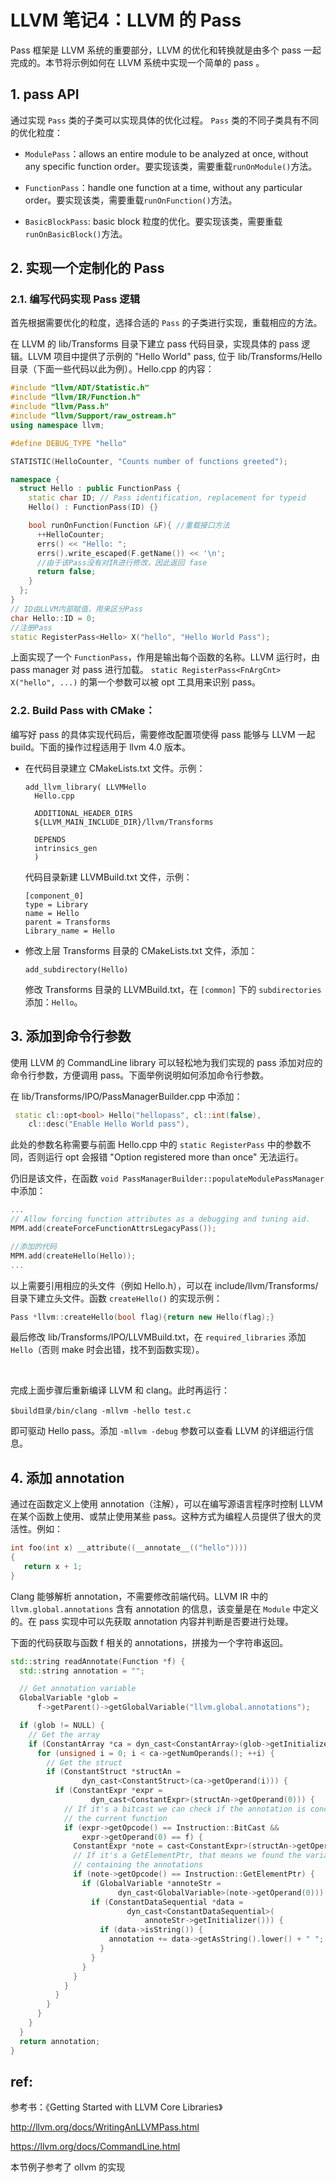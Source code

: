 
# LLVM 笔记4：LLVM 的 Pass

Pass 框架是 LLVM 系统的重要部分，LLVM 的优化和转换就是由多个 pass 一起完成的。本节将示例如何在 LLVM 系统中实现一个简单的 pass 。

## 1. pass API

通过实现 `Pass` 类的子类可以实现具体的优化过程。
`Pass` 类的不同子类具有不同的优化粒度：

- `ModulePass`：allows an entire module to
be analyzed at once, without any specific function order。要实现该类，需要重载`runOnModule()`方法。

- `FunctionPass`：handle one function at a
time, without any particular order。要实现该类，需要重载`runOnFunction()`方法。

- `BasicBlockPass`: basic block 粒度的优化。要实现该类，需要重载`runOnBasicBlock()`方法。

## 2. 实现一个定制化的 Pass

### 2.1. 编写代码实现 Pass 逻辑

首先根据需要优化的粒度，选择合适的 `Pass` 的子类进行实现，重载相应的方法。

在 LLVM 的 lib/Transforms 目录下建立 pass 代码目录，实现具体的 pass 逻辑。LLVM 项目中提供了示例的 "Hello World" pass, 位于 lib/Transforms/Hello 目录（下面一些代码以此为例）。Hello.cpp 的内容：

```c++
#include "llvm/ADT/Statistic.h"
#include "llvm/IR/Function.h"
#include "llvm/Pass.h"
#include "llvm/Support/raw_ostream.h"
using namespace llvm;

#define DEBUG_TYPE "hello"

STATISTIC(HelloCounter, "Counts number of functions greeted");

namespace {
  struct Hello : public FunctionPass {
    static char ID; // Pass identification, replacement for typeid
    Hello() : FunctionPass(ID) {}

    bool runOnFunction(Function &F){ //重载接口方法
      ++HelloCounter;
      errs() << "Hello: ";
      errs().write_escaped(F.getName()) << '\n';
      //由于该Pass没有对IR进行修改，因此返回 fase
      return false;
    }
  };
}
// ID由LLVM内部赋值，用来区分Pass
char Hello::ID = 0;
//注册Pass
static RegisterPass<Hello> X("hello", "Hello World Pass");
```

上面实现了一个 `FunctionPass`，作用是输出每个函数的名称。LLVM 运行时，由 pass manager 对 pass 进行加载。
`static RegisterPass<FnArgCnt> X("hello", ...)` 的第一个参数可以被 opt 工具用来识别 pass。

<!--
 将 Pass 代码与 LLVM 一起 build：
  - 在代码目录建立 Makefile 文件。
  - 修改 lib/Transforms/Makefile 文件的 PARALLEL_DIRS 变量
   (这是资料里写的，经测llvm 4.0无法成功build？)
-->

### 2.2. Build Pass with CMake：

编写好 pass 的具体实现代码后，需要修改配置项使得 pass 能够与 LLVM 一起 build。下面的操作过程适用于 llvm 4.0 版本。

- 在代码目录建立 CMakeLists.txt 文件。示例：

  ```
  add_llvm_library( LLVMHello
    Hello.cpp

    ADDITIONAL_HEADER_DIRS
    ${LLVM_MAIN_INCLUDE_DIR}/llvm/Transforms

    DEPENDS
    intrinsics_gen
    )
  ```

  代码目录新建 LLVMBuild.txt 文件，示例：

  ```
  [component_0]
  type = Library
  name = Hello
  parent = Transforms
  Library_name = Hello
  ```

- 修改上层 Transforms 目录的 CMakeLists.txt 文件，添加：

  ```
  add_subdirectory(Hello)
  ```

  修改 Transforms 目录的 LLVMBuild.txt，在 `[common]` 下的 `subdirectories` 添加：`Hello`。

## 3. 添加到命令行参数

使用 LLVM 的 CommandLine library 可以轻松地为我们实现的 pass 添加对应的命令行参数，方便调用 pass。下面举例说明如何添加命令行参数。

在 lib/Transforms/IPO/PassManagerBuilder.cpp 中添加：

```c++
 static cl::opt<bool> Hello("hellopass", cl::int(false),
    cl::desc("Enable Hello World pass"),
```

此处的参数名称需要与前面 Hello.cpp 中的 `static RegisterPass` 中的参数不同，否则运行 opt 会报错 "Option registered more than once" 无法运行。

仍旧是该文件，在函数 `void PassManagerBuilder::populateModulePassManager` 中添加：

```c++
...
// Allow forcing function attributes as a debugging and tuning aid.
MPM.add(createForceFunctionAttrsLegacyPass());

//添加的代码
MPM.add(createHello(Hello));
...
```

以上需要引用相应的头文件（例如 Hello.h），可以在 include/llvm/Transforms/ 目录下建立头文件。函数 `createHello()` 的实现示例：

```c++
Pass *llvm::createHello(bool flag){return new Hello(flag);}
```

最后修改 lib/Transforms/IPO/LLVMBuild.txt，在 `required_libraries` 添加 `Hello`（否则 make 时会出错，找不到函数实现）。

<br/>

完成上面步骤后重新编译 LLVM 和 clang。此时再运行：

    $build目录/bin/clang -mllvm -hello test.c

即可驱动 Hello pass。添加 `-mllvm -debug` 参数可以查看 LLVM 的详细运行信息。

## 4. 添加 annotation

通过在函数定义上使用 annotation（注解），可以在编写源语言程序时控制 LLVM 在某个函数上使用、或禁止使用某些 pass。这种方式为编程人员提供了很大的灵活性。例如：

```c
int foo(int x) __attribute((__annotate__(("hello"))))
{
   return x + 1;
}
```

Clang 能够解析 annotation，不需要修改前端代码。LLVM IR 中的 `llvm.global.annotations` 含有 annotation 的信息，该变量是在 `Module` 中定义的。在 pass 实现中可以先获取 annotation 内容并判断是否要进行处理。

下面的代码获取与函数 f 相关的 annotations，拼接为一个字符串返回。

```c++
std::string readAnnotate(Function *f) {
  std::string annotation = "";

  // Get annotation variable
  GlobalVariable *glob =
      f->getParent()->getGlobalVariable("llvm.global.annotations");

  if (glob != NULL) {
    // Get the array
    if (ConstantArray *ca = dyn_cast<ConstantArray>(glob->getInitializer())) {
      for (unsigned i = 0; i < ca->getNumOperands(); ++i) {
        // Get the struct
        if (ConstantStruct *structAn =
                dyn_cast<ConstantStruct>(ca->getOperand(i))) {
          if (ConstantExpr *expr =
                  dyn_cast<ConstantExpr>(structAn->getOperand(0))) {
            // If it's a bitcast we can check if the annotation is concerning
            // the current function
            if (expr->getOpcode() == Instruction::BitCast &&
                expr->getOperand(0) == f) {
              ConstantExpr *note = cast<ConstantExpr>(structAn->getOperand(1));
              // If it's a GetElementPtr, that means we found the variable
              // containing the annotations
              if (note->getOpcode() == Instruction::GetElementPtr) {
                if (GlobalVariable *annoteStr =
                        dyn_cast<GlobalVariable>(note->getOperand(0))) {
                  if (ConstantDataSequential *data =
                          dyn_cast<ConstantDataSequential>(
                              annoteStr->getInitializer())) {
                    if (data->isString()) {
                      annotation += data->getAsString().lower() + " ";
                    }
                  }
                }
              }
            }
          }
        }
      }
    }
  }
  return annotation;
}
```

<!--
  ollvm 的 Utils.cpp 中 readAnnotate 函数
-->

## ref:

参考书：《Getting Started with LLVM Core Libraries》

http://llvm.org/docs/WritingAnLLVMPass.html

https://llvm.org/docs/CommandLine.html

本节例子参考了 ollvm 的实现

<br/><br/>

